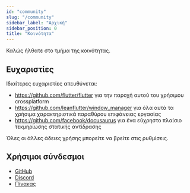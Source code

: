 ```yaml
---
id: "community"
slug: "/community"
sidebar_label: "Αρχική"
sidebar_position: 0
title: "Κοινότητα"
---
```


Καλώς ήλθατε στο τμήμα της κοινότητας.

## Ευχαριστίες

Ιδιαίτερες ευχαριστίες απευθύνεται:

* <https://github.com/flutter/flutter> για την παροχή αυτού του χρήσιμου crossplatform
* <https://github.com/leanflutter/window_manager> για όλα αυτά τα χρήσιμα χαρακτηριστικά παραθύρου επιφάνειας εργασίας
* <https://github.com/facebook/docusaurus> για ένα εύχρηστο πλαίσιο τεκμηρίωσης στατικής αντίδρασης

Όλες οι άλλες άδειες χρήσης μπορείτε να βρείτε στις ρυθμίσεις.

## Χρήσιμοι σύνδεσμοι

* [GitHub](https://github.com/LinwoodCloud/Butterfly)
* [Discord](https://go.linwood.dev/discord)
* [Πίνακας](https://go.linwood.dev/matrix)
